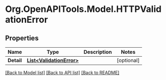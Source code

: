 # Org.OpenAPITools.Model.HTTPValidationError

## Properties

Name | Type | Description | Notes
------------ | ------------- | ------------- | -------------
**Detail** | [**List&lt;ValidationError&gt;**](ValidationError.md) |  | [optional] 

[[Back to Model list]](../README.md#documentation-for-models) [[Back to API list]](../README.md#documentation-for-api-endpoints) [[Back to README]](../README.md)

